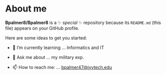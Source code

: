 # About me 


**Bpalmer8/Bpalmer8** is a ✨ _special_ ✨ repository because its `README.md` (this file) appears on your GitHub profile.

Here are some ideas to get you started:


- 🌱 I’m currently learning ... Informatics and IT


- 💬 Ask me about ... my military exp.
- 📫 How to reach me: ... bpalmer47@ivytech.edu

